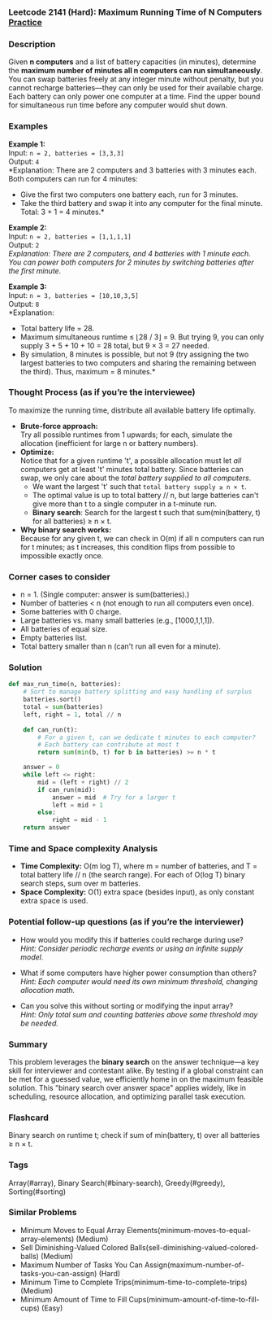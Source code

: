 ### Leetcode 2141 (Hard): Maximum Running Time of N Computers [Practice](https://leetcode.com/problems/maximum-running-time-of-n-computers)

### Description  
Given **n computers** and a list of battery capacities (in minutes), determine the **maximum number of minutes all n computers can run simultaneously**. You can swap batteries freely at any integer minute without penalty, but you cannot recharge batteries—they can only be used for their available charge. Each battery can only power one computer at a time. Find the upper bound for simultaneous run time before any computer would shut down.

### Examples  

**Example 1:**  
Input: `n = 2, batteries = [3,3,3]`  
Output: `4`  
*Explanation: There are 2 computers and 3 batteries with 3 minutes each. Both computers can run for 4 minutes:  
- Give the first two computers one battery each, run for 3 minutes.  
- Take the third battery and swap it into any computer for the final minute. Total: 3 + 1 = 4 minutes.*

**Example 2:**  
Input: `n = 2, batteries = [1,1,1,1]`  
Output: `2`  
*Explanation: There are 2 computers, and 4 batteries with 1 minute each. You can power both computers for 2 minutes by switching batteries after the first minute.*

**Example 3:**  
Input: `n = 3, batteries = [10,10,3,5]`  
Output: `8`  
*Explanation:  
- Total battery life = 28.  
- Maximum simultaneous runtime ≤ ⌊28 / 3⌋ = 9. But trying 9, you can only supply 3 + 5 + 10 + 10 = 28 total, but 9 × 3 = 27 needed.  
- By simulation, 8 minutes is possible, but not 9 (try assigning the two largest batteries to two computers and sharing the remaining between the third). Thus, maximum = 8 minutes.*

### Thought Process (as if you’re the interviewee)  
To maximize the running time, distribute all available battery life optimally.  
- **Brute-force approach:**  
  Try all possible runtimes from 1 upwards; for each, simulate the allocation (inefficient for large n or battery numbers).
- **Optimize:**  
  Notice that for a given runtime 't', a possible allocation must let *all* computers get at least 't' minutes total battery. Since batteries can swap, we only care about the *total battery supplied to all computers*.
  - We want the largest 't' such that `total battery supply ≥ n × t`.
  - The optimal value is up to total battery // n, but large batteries can't give more than t to a single computer in a t-minute run.
  - **Binary search**: Search for the largest t such that sum(min(battery, t) for all batteries) ≥ n × t.
- **Why binary search works:**  
  Because for any given t, we can check in O(m) if all n computers can run for t minutes; as t increases, this condition flips from possible to impossible exactly once.

### Corner cases to consider  
- n = 1. (Single computer: answer is sum(batteries).)
- Number of batteries < n (not enough to run all computers even once).
- Some batteries with 0 charge.
- Large batteries vs. many small batteries (e.g., [1000,1,1,1]).
- All batteries of equal size.
- Empty batteries list.
- Total battery smaller than n (can't run all even for a minute).

### Solution

```python
def max_run_time(n, batteries):
    # Sort to manage battery splitting and easy handling of surplus
    batteries.sort()
    total = sum(batteries)
    left, right = 1, total // n
    
    def can_run(t):
        # For a given t, can we dedicate t minutes to each computer?
        # Each battery can contribute at most t
        return sum(min(b, t) for b in batteries) >= n * t

    answer = 0
    while left <= right:
        mid = (left + right) // 2
        if can_run(mid):
            answer = mid  # Try for a larger t
            left = mid + 1
        else:
            right = mid - 1
    return answer
```

### Time and Space complexity Analysis  

- **Time Complexity:** O(m log T), where m = number of batteries, and T = total battery life // n (the search range). For each of O(log T) binary search steps, sum over m batteries.
- **Space Complexity:** O(1) extra space (besides input), as only constant extra space is used.

### Potential follow-up questions (as if you’re the interviewer)  

- How would you modify this if batteries could recharge during use?  
  *Hint: Consider periodic recharge events or using an infinite supply model.*

- What if some computers have higher power consumption than others?  
  *Hint: Each computer would need its own minimum threshold, changing allocation math.*

- Can you solve this without sorting or modifying the input array?  
  *Hint: Only total sum and counting batteries above some threshold may be needed.*

### Summary
This problem leverages the **binary search** on the answer technique—a key skill for interviewer and contestant alike. By testing if a global constraint can be met for a guessed value, we efficiently home in on the maximum feasible solution. This "binary search over answer space" applies widely, like in scheduling, resource allocation, and optimizing parallel task execution.


### Flashcard
Binary search on runtime t; check if sum of min(battery, t) over all batteries ≥ n × t.

### Tags
Array(#array), Binary Search(#binary-search), Greedy(#greedy), Sorting(#sorting)

### Similar Problems
- Minimum Moves to Equal Array Elements(minimum-moves-to-equal-array-elements) (Medium)
- Sell Diminishing-Valued Colored Balls(sell-diminishing-valued-colored-balls) (Medium)
- Maximum Number of Tasks You Can Assign(maximum-number-of-tasks-you-can-assign) (Hard)
- Minimum Time to Complete Trips(minimum-time-to-complete-trips) (Medium)
- Minimum Amount of Time to Fill Cups(minimum-amount-of-time-to-fill-cups) (Easy)
